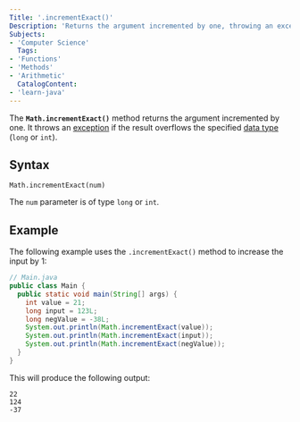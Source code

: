 ```yaml
---
Title: '.incrementExact()'
Description: 'Returns the argument incremented by one, throwing an exception if the result overflows the datatype.'
Subjects:
- 'Computer Science'
  Tags:
- 'Functions'
- 'Methods'
- 'Arithmetic'
  CatalogContent:
- 'learn-java'
---
```


The **`Math.incrementExact()`** method returns the argument incremented by one. It throws an [exception](https://www.codecademy.com/resources/docs/java/errors) if the result overflows the specified [data type](https://www.codecademy.com/resources/docs/java/data-types) (`long` or `int`).

## Syntax

```pseudo
Math.incrementExact(num)
```

The `num` parameter is of type `long` or `int`.

## Example

The following example uses the `.incrementExact()` method to increase the input by 1:

```java
// Main.java
public class Main {
  public static void main(String[] args) {
    int value = 21;
    long input = 123L;
    long negValue = -38L;
    System.out.println(Math.incrementExact(value));
    System.out.println(Math.incrementExact(input));
    System.out.println(Math.incrementExact(negValue));
  }
}
```

This will produce the following output:

```shell
22
124
-37
```
